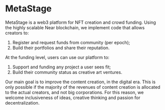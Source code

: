 # MetaStage

MetaStage is a web3 platform for NFT creation and crowd funding. Using
the highly scalable Near blockchain, we implement code that allows creators
to:

1. Register and request funds from community (per epoch);
2. Build their portfolios and share their reputation.

At the funding level, users can use our platform to:

1. Support and funding any project a user sees fit;
2. Build their community status as creative art ventures.

Our main goal is to improve the content creation, in the digital era. This
is only possible if the majority of the revenues of content creation is
allocated to the actual creators, and not big corporations. For this reason,
we welcome inclusiveness of ideas, creative thinking and passion for
decentralization.

